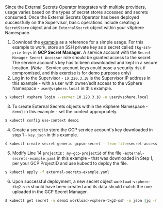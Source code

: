 Since the External Secrets Operator integrates with multiple providers, usage varies based on the types of secret stores accessed and secrets consumed. Once the External Secrets Operator has been deployed successfully on the Supervisor, basic operations include creating a `SecretStore` object and an `ExternalSecret` object within your vSphere Namespace.

1. Download the [example](external-secrets-example.yaml) as a reference for a simple usage. For this example to work, store an SSH private key as a secret called `tkg-ssh-priv-keys` in **GCP Secret Manager**. A service account with the `Secret Manager Secret Accessor` role should be granted access to the secret. The service account's key has to been downloaded and kept in a secure location. (*Note* - Service account keys could pose a security risk if compromised, and this exercise is for demo purposes only) 
2. Log in to the Supervisor - `10.220.3.18` is the Supervisor IP address in this example - with a user with owner/edit access to the vSphere Namespace - `user@vsphere.local` in this example. 
```bash
$ kubectl vsphere login --server 10.220.3.18 -u user@vsphere.local
```
3. To create External Secrets objects within the vSphere Namespace - `demo1` in this example - set the context appropriately. 
```bash
$ kubectl config use-context demo1
```
4. Create a secret to store the GCP service account's key downloaded in step 1 - `key.json` in this example.
```bash
$ kubectl create secret generic gcpsm-secret --from-file=secret-access-credentials=key.json -n demo1
```
5. Modify Line 14 `projectID: my-gcp-projectid` of the file -`external-secrets-example.yaml` in this example - that was downloaded in Step 1, per your GCP ProjectID and use kubectl to deploy the file. 
```bash
$ kubectl apply -f external-secrets-example.yaml
```
6. Upon successful deployment, a new secret object `workload-vsphere-tkg2-ssh` should have been created and its data should match the one uploaded in the GCP Secret Manager. 
```bash
$ kubectl get secret -n demo1 workload-vsphere-tkg2-ssh -o json |jq -r '.data."ssh-privatekey"'|base64 -d
``` 